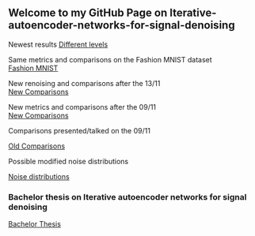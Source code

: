 
## Welcome to my GitHub Page on Iterative-autoencoder-networks-for-signal-denoising

Newest results [Different levels](Make_report.html)

Same metrics and comparisons on the Fashion MNIST dataset  
[Fashion MNIST](Export/Comparisson_all_fashion.html)  

New renoising and comparisons after the 13/11  
[New Comparisons](Export/17_11_Comparisson_all.html)  

New metrics and comparisons after the 09/11  
[New Comparisons](New_comparissons.html)  

Comparisons presented/talked on the 09/11

[Old Comparisons](Export/Comparisson_all.html)  

Possible modified noise distributions

[Noise distributions](Noise_dist.html)  



### Bachelor thesis on Iterative autoencoder networks for signal denoising

[Bachelor Thesis](Hickmann_Bachelor_Arbeit.pdf)  
